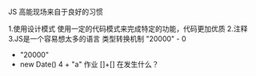 JS 高能现场来自于良好的习惯

1.使用设计模式 
使用一定的代码模式来完成特定的功能，代码更加优质
2.注释
3.JS是一个容易想太多的语言  类型转换机制
"20000" - 0
+ "20000"
+ new Date()
4 + "a"
作业 []+[] 在发生什么？